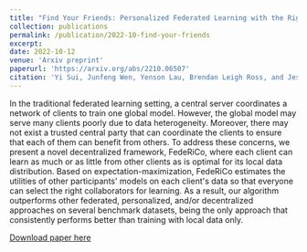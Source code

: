 ```yaml
---
title: "Find Your Friends: Personalized Federated Learning with the Right Collaborators"
collection: publications
permalink: /publication/2022-10-find-your-friends
excerpt: 
date: 2022-10-12
venue: 'Arxiv preprint'
paperurl: 'https://arxiv.org/abs/2210.06507'
citation: 'Yi Sui, Junfeng Wen, Yenson Lau, Brendan Leigh Ross, and Jesse C. Cresswell. Find Your Friends: Personalized Federated Learning with the Right Collaborators. arXiv:2210.06597, 2022.'
---
```

In the traditional federated learning setting, a central server coordinates a network of clients to train one global model. However, the global model may serve many clients poorly due to data heterogeneity. Moreover, there may not exist a trusted central party that can coordinate the clients to ensure that each of them can benefit from others. To address these concerns, we present a novel decentralized framework, FedeRiCo, where each client can learn as much or as little from other clients as is optimal for its local data distribution. Based on expectation-maximization, FedeRiCo estimates the utilities of other participants' models on each client's data so that everyone can select the right collaborators for learning. As a result, our algorithm outperforms other federated, personalized, and/or decentralized approaches on several benchmark datasets, being the only approach that consistently performs better than training with local data only.

[Download paper here](http://jescresswell.github.io/files/2210.06597.pdf)